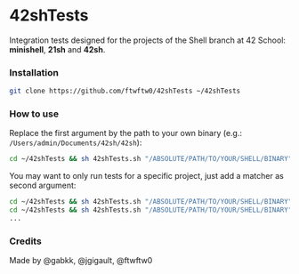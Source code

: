 # 42shTests

Integration tests designed for the projects of the Shell branch at 42 School: **minishell**, **21sh** and **42sh**.

### Installation

```bash
git clone https://github.com/ftwftw0/42shTests ~/42shTests
```


### How to use

Replace the first argument by the path to your own binary (e.g.: `/Users/admin/Documents/42sh/42sh`):

```bash
cd ~/42shTests && sh 42shTests.sh "/ABSOLUTE/PATH/TO/YOUR/SHELL/BINARY"
```

You may want to only run tests for a specific project, just add a matcher as second argument: 

```bash
cd ~/42shTests && sh 42shTests.sh "/ABSOLUTE/PATH/TO/YOUR/SHELL/BINARY" "minishell" # tests for minishell
cd ~/42shTests && sh 42shTests.sh "/ABSOLUTE/PATH/TO/YOUR/SHELL/BINARY" "exit"      # tests for the builtin exit
...
```

### Credits

Made by @gabkk, @jgigault, @ftwftw0
